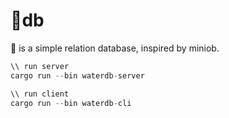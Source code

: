 # 🍉db

🍉 is a simple relation database, inspired by miniob.

```rust
\\ run server
cargo run --bin waterdb-server

\\ run client
cargo run --bin waterdb-cli
```